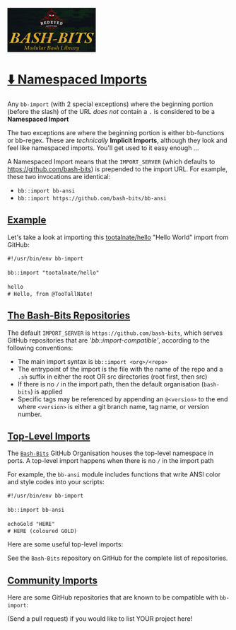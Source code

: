 ![Bash-Bits](https://raw.githubusercontent.com/bash-bits/.github/master/.github/media/BashBits-Social-200x100-X.png)

# [⬇️ Namespaced Imports](README.md)

Any `bb-import` (with 2 special exceptions) where the beginning portion (before the slash) of the URL _does not_ contain a `.` is considered to be a **Namespaced Import**

The two exceptions are where the beginning portion is either bb-functions or bb-regex.  These are _technically_ **Implicit Imports**, although they look and feel like namespaced imports.  You'll get used to it easy enough ...

A Namespaced Import means that the `IMPORT_SERVER` (which defaults to https://github.com/bash-bits) is prepended to the import URL.  For example, these two invocations are identical:

  - `bb::import bb-ansi`
  - `bb::import https://github.com/bash-bits/bb-ansi`

## [Example](#-namespaced-imports)

Let's take a look at importing this [tootalnate/hello](https://github.com/tootalnate/hello) "Hello World" import from GitHub:

```shell
#!/usr/bin/env bb-import

bb::import "tootalnate/hello"

hello
# Hello, from @TooTallNate!
```

## [The Bash-Bits Repositories](#-namespaced-imports)

The default `IMPORT_SERVER` is `https://github.com/bash-bits`, which serves GitHub repositories that are _'bb::import-compatible'_, according to the following conventions:

  - The main import syntax is `bb::import <org>/<repo>`
  - The entrypoint of the import is the file with the name of the repo and a `.sh` suffix in either the root OR src directories (root first, then src)
  - If there is no `/` in the import path, then the default organisation (`bash-bits`) is applied
  - Specific tags may be referenced by appending an `@<version>` to the end where `<version>` is either a git branch name, tag name, or version number.

## [Top-Level Imports](#top-level-imports)

The [`Bash-Bits`](https://github.com/bash-bits) GitHub Organisation houses the top-level namespace in ports.  A top-level import happens when there is no `/` in the import path

For example, the `bb-ansi` module includes functions that write ANSI color and style codes into your scripts:

```shell
#!/usr/bin/env bb-import

bb::import bb-ansi

echoGold "HERE"
# HERE (coloured GOLD)
```

Here are some useful top-level imports:



See the `Bash-Bits` repository on GitHub for the complete list of repositories.

## [Community Imports](#community-imports)

Here are some GitHub repositories that are known to be compatible with `bb-import`:

(Send a pull request) if you would like to list YOUR project here!